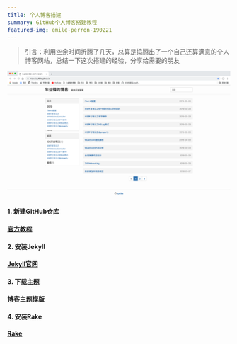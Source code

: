 ```yaml
---
title: 个人博客搭建
summary: GitHub个人博客搭建教程
featured-img: emile-perron-190221
---
```

> 引言：利用空余时间折腾了几天，总算是捣腾出了一个自己还算满意的个人博客网站，总结一下这次搭建的经验，分享给需要的朋友

![效果图](/assets/img/posts/个人博客搭建/效果图.png)

#### 1. 新建GitHub仓库
#### [官方教程](https://pages.github.com)
#### 2. 安装Jekyll
#### [Jekyll官网](https://jekyllrb.com)
#### 3. 下载主题
#### [博客主题模版](http://jekyllthemes.org)
#### 4. 安装Rake
#### [Rake](https://github.com/ruby/rake)

